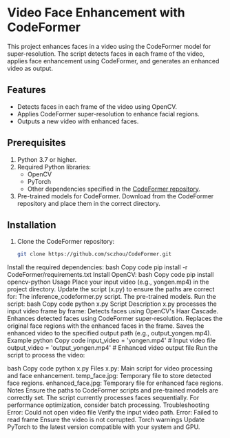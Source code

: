 # Video Face Enhancement with CodeFormer

This project enhances faces in a video using the CodeFormer model for super-resolution. The script detects faces in each frame of the video, applies face enhancement using CodeFormer, and generates an enhanced video as output.

## Features
- Detects faces in each frame of the video using OpenCV.
- Applies CodeFormer super-resolution to enhance facial regions.
- Outputs a new video with enhanced faces.

## Prerequisites
1. Python 3.7 or higher.
2. Required Python libraries:
   - OpenCV
   - PyTorch
   - Other dependencies specified in the [CodeFormer repository](https://github.com/sczhou/CodeFormer).
3. Pre-trained models for CodeFormer. Download from the CodeFormer repository and place them in the correct directory.

## Installation
1. Clone the CodeFormer repository:
   ```bash
   git clone https://github.com/sczhou/CodeFormer.git
Install the required dependencies:
bash
Copy code
pip install -r CodeFormer/requirements.txt
Install OpenCV:
bash
Copy code
pip install opencv-python
Usage
Place your input video (e.g., yongen.mp4) in the project directory.
Update the script (x.py) to ensure the paths are correct for:
The inference_codeformer.py script.
The pre-trained models.
Run the script:
bash
Copy code
python x.py
Script Description
x.py processes the input video frame by frame:
Detects faces using OpenCV's Haar Cascade.
Enhances detected faces using CodeFormer super-resolution.
Replaces the original face regions with the enhanced faces in the frame.
Saves the enhanced video to the specified output path (e.g., output_yongen.mp4).
Example
python
Copy code
input_video = 'yongen.mp4'      # Input video file
output_video = 'output_yongen.mp4'  # Enhanced video output file
Run the script to process the video:

bash
Copy code
python x.py
Files
x.py: Main script for video processing and face enhancement.
temp_face.jpg: Temporary file to store detected face regions.
enhanced_face.jpg: Temporary file for enhanced face regions.
Notes
Ensure the paths to CodeFormer scripts and pre-trained models are correctly set.
The script currently processes faces sequentially. For performance optimization, consider batch processing.
Troubleshooting
Error: Could not open video file
Verify the input video path.
Error: Failed to read frame
Ensure the video is not corrupted.
Torch warnings
Update PyTorch to the latest version compatible with your system and GPU.
